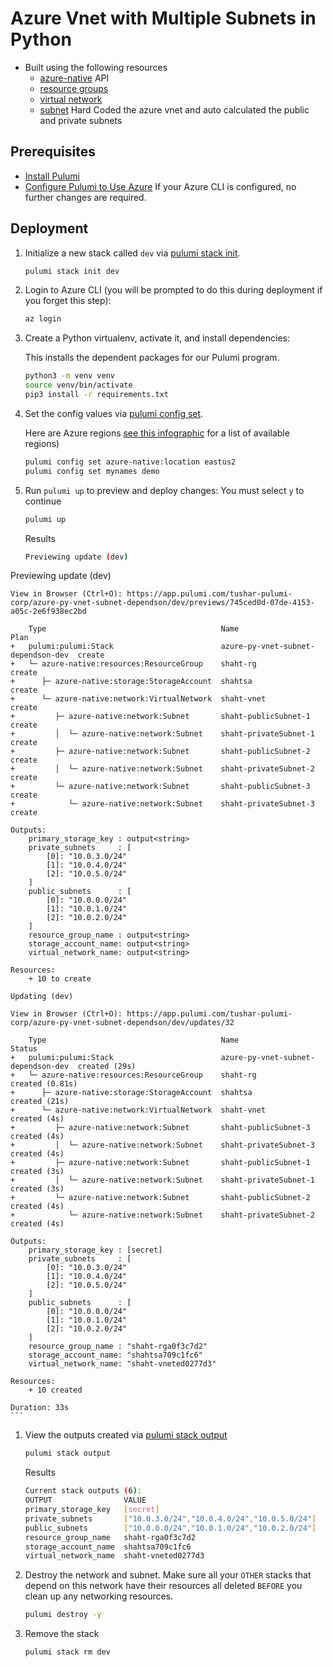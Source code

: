 # Azure Vnet with Multiple Subnets in Python
* Built using the following resources
  * [azure-native](https://www.pulumi.com/docs/reference/pkg/azure-nextgen/) API
  * [resource groups](https://www.pulumi.com/docs/reference/pkg/azure-native/resources/resourcegroup/)
  * [virtual network](https://www.pulumi.com/docs/reference/pkg/azure-native/network/virtualnetwork/)
  * [subnet](https://www.pulumi.com/docs/reference/pkg/azure-native/network/subnet/)
  Hard Coded the azure vnet and auto calculated the public and private subnets

## Prerequisites

* [Install Pulumi](https://www.pulumi.com/docs/get-started/install/)
* [Configure Pulumi to Use Azure](https://www.pulumi.com/docs/intro/cloud-providers/azure/setup/) If your Azure CLI is configured, no further changes are required.

## Deployment

1. Initialize a new stack called `dev` via [pulumi stack init](https://www.pulumi.com/docs/reference/cli/pulumi_stack_init/).
   ```bash
   pulumi stack init dev
   ```

1. Login to Azure CLI (you will be prompted to do this during deployment if you forget this step):
    ```bash
    az login
    ```

1. Create a Python virtualenv, activate it, and install dependencies:

    This installs the dependent packages for our Pulumi program.

    ```bash
    python3 -m venv venv
    source venv/bin/activate
    pip3 install -r requirements.txt
    ```

1. Set the config values via [pulumi config set](https://www.pulumi.com/docs/reference/cli/pulumi_config_set/).

   Here are Azure regions [see this infographic](https://azure.microsoft.com/en-us/global-infrastructure/regions/) for a list of available regions)

   ```bash
   pulumi config set azure-native:location eastus2
   pulumi config set mynames demo
   ```
1. Run `pulumi up` to preview and deploy changes: You must select `y` to continue
  
    ```bash
    pulumi up
    ```
    Results
    ```bash
    Previewing update (dev)

Previewing update (dev)

    View in Browser (Ctrl+O): https://app.pulumi.com/tushar-pulumi-corp/azure-py-vnet-subnet-dependson/dev/previews/745ced0d-07de-4153-a05c-2e6f938ec2bd

        Type                                       Name                                Plan       
    +   pulumi:pulumi:Stack                        azure-py-vnet-subnet-dependson-dev  create     
    +   └─ azure-native:resources:ResourceGroup    shaht-rg                            create     
    +      ├─ azure-native:storage:StorageAccount  shahtsa                             create     
    +      └─ azure-native:network:VirtualNetwork  shaht-vnet                          create     
    +         ├─ azure-native:network:Subnet       shaht-publicSubnet-1                create     
    +         │  └─ azure-native:network:Subnet    shaht-privateSubnet-1               create     
    +         ├─ azure-native:network:Subnet       shaht-publicSubnet-2                create     
    +         │  └─ azure-native:network:Subnet    shaht-privateSubnet-2               create     
    +         └─ azure-native:network:Subnet       shaht-publicSubnet-3                create     
    +            └─ azure-native:network:Subnet    shaht-privateSubnet-3               create     

    Outputs:
        primary_storage_key : output<string>
        private_subnets     : [
            [0]: "10.0.3.0/24"
            [1]: "10.0.4.0/24"
            [2]: "10.0.5.0/24"
        ]
        public_subnets      : [
            [0]: "10.0.0.0/24"
            [1]: "10.0.1.0/24"
            [2]: "10.0.2.0/24"
        ]
        resource_group_name : output<string>
        storage_account_name: output<string>
        virtual_network_name: output<string>

    Resources:
        + 10 to create

    Updating (dev)

    View in Browser (Ctrl+O): https://app.pulumi.com/tushar-pulumi-corp/azure-py-vnet-subnet-dependson/dev/updates/32

        Type                                       Name                                Status              
    +   pulumi:pulumi:Stack                        azure-py-vnet-subnet-dependson-dev  created (29s)       
    +   └─ azure-native:resources:ResourceGroup    shaht-rg                            created (0.81s)     
    +      ├─ azure-native:storage:StorageAccount  shahtsa                             created (21s)       
    +      └─ azure-native:network:VirtualNetwork  shaht-vnet                          created (4s)        
    +         ├─ azure-native:network:Subnet       shaht-publicSubnet-3                created (4s)        
    +         │  └─ azure-native:network:Subnet    shaht-privateSubnet-3               created (4s)        
    +         ├─ azure-native:network:Subnet       shaht-publicSubnet-1                created (3s)        
    +         │  └─ azure-native:network:Subnet    shaht-privateSubnet-1               created (3s)        
    +         └─ azure-native:network:Subnet       shaht-publicSubnet-2                created (4s)        
    +            └─ azure-native:network:Subnet    shaht-privateSubnet-2               created (4s)        

    Outputs:
        primary_storage_key : [secret]
        private_subnets     : [
            [0]: "10.0.3.0/24"
            [1]: "10.0.4.0/24"
            [2]: "10.0.5.0/24"
        ]
        public_subnets      : [
            [0]: "10.0.0.0/24"
            [1]: "10.0.1.0/24"
            [2]: "10.0.2.0/24"
        ]
        resource_group_name : "shaht-rga0f3c7d2"
        storage_account_name: "shahtsa709c1fc6"
        virtual_network_name: "shaht-vneted0277d3"

    Resources:
        + 10 created

    Duration: 33s
    ```

1. View the outputs created via [pulumi stack output](https://www.pulumi.com/docs/reference/cli/pulumi_stack_output/)
   ```bash
   pulumi stack output
   ```
   Results

    ```bash
    Current stack outputs (6):
    OUTPUT                VALUE
    primary_storage_key   [secret]
    private_subnets       ["10.0.3.0/24","10.0.4.0/24","10.0.5.0/24"]
    public_subnets        ["10.0.0.0/24","10.0.1.0/24","10.0.2.0/24"]
    resource_group_name   shaht-rga0f3c7d2
    storage_account_name  shahtsa709c1fc6
    virtual_network_name  shaht-vneted0277d3
    ```


1. Destroy the network and subnet. Make sure all your `OTHER` stacks that depend on this network have their resources all deleted `BEFORE` you clean up any networking resources.
    ```bash
    pulumi destroy -y
    ```

1. Remove the stack
   ```bash
   pulumi stack rm dev
   ```